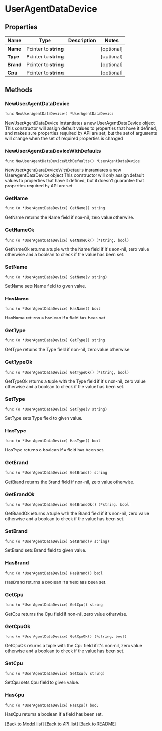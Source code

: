 # UserAgentDataDevice

## Properties

Name | Type | Description | Notes
------------ | ------------- | ------------- | -------------
**Name** | Pointer to **string** |  | [optional] 
**Type** | Pointer to **string** |  | [optional] 
**Brand** | Pointer to **string** |  | [optional] 
**Cpu** | Pointer to **string** |  | [optional] 

## Methods

### NewUserAgentDataDevice

`func NewUserAgentDataDevice() *UserAgentDataDevice`

NewUserAgentDataDevice instantiates a new UserAgentDataDevice object
This constructor will assign default values to properties that have it defined,
and makes sure properties required by API are set, but the set of arguments
will change when the set of required properties is changed

### NewUserAgentDataDeviceWithDefaults

`func NewUserAgentDataDeviceWithDefaults() *UserAgentDataDevice`

NewUserAgentDataDeviceWithDefaults instantiates a new UserAgentDataDevice object
This constructor will only assign default values to properties that have it defined,
but it doesn't guarantee that properties required by API are set

### GetName

`func (o *UserAgentDataDevice) GetName() string`

GetName returns the Name field if non-nil, zero value otherwise.

### GetNameOk

`func (o *UserAgentDataDevice) GetNameOk() (*string, bool)`

GetNameOk returns a tuple with the Name field if it's non-nil, zero value otherwise
and a boolean to check if the value has been set.

### SetName

`func (o *UserAgentDataDevice) SetName(v string)`

SetName sets Name field to given value.

### HasName

`func (o *UserAgentDataDevice) HasName() bool`

HasName returns a boolean if a field has been set.

### GetType

`func (o *UserAgentDataDevice) GetType() string`

GetType returns the Type field if non-nil, zero value otherwise.

### GetTypeOk

`func (o *UserAgentDataDevice) GetTypeOk() (*string, bool)`

GetTypeOk returns a tuple with the Type field if it's non-nil, zero value otherwise
and a boolean to check if the value has been set.

### SetType

`func (o *UserAgentDataDevice) SetType(v string)`

SetType sets Type field to given value.

### HasType

`func (o *UserAgentDataDevice) HasType() bool`

HasType returns a boolean if a field has been set.

### GetBrand

`func (o *UserAgentDataDevice) GetBrand() string`

GetBrand returns the Brand field if non-nil, zero value otherwise.

### GetBrandOk

`func (o *UserAgentDataDevice) GetBrandOk() (*string, bool)`

GetBrandOk returns a tuple with the Brand field if it's non-nil, zero value otherwise
and a boolean to check if the value has been set.

### SetBrand

`func (o *UserAgentDataDevice) SetBrand(v string)`

SetBrand sets Brand field to given value.

### HasBrand

`func (o *UserAgentDataDevice) HasBrand() bool`

HasBrand returns a boolean if a field has been set.

### GetCpu

`func (o *UserAgentDataDevice) GetCpu() string`

GetCpu returns the Cpu field if non-nil, zero value otherwise.

### GetCpuOk

`func (o *UserAgentDataDevice) GetCpuOk() (*string, bool)`

GetCpuOk returns a tuple with the Cpu field if it's non-nil, zero value otherwise
and a boolean to check if the value has been set.

### SetCpu

`func (o *UserAgentDataDevice) SetCpu(v string)`

SetCpu sets Cpu field to given value.

### HasCpu

`func (o *UserAgentDataDevice) HasCpu() bool`

HasCpu returns a boolean if a field has been set.


[[Back to Model list]](../README.md#documentation-for-models) [[Back to API list]](../README.md#documentation-for-api-endpoints) [[Back to README]](../README.md)


